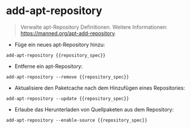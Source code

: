 # add-apt-repository

> Verwalte apt-Repository Definitionen.
> Weitere Informationen: <https://manned.org/apt-add-repository>.

- Füge ein neues apt-Repository hinzu:

`add-apt-repository {{repository_spec}}`

- Entferne ein apt-Repository:

`add-apt-repository --remove {{repository_spec}}`

- Aktualisiere den Paketcache nach dem Hinzufügen eines Repositories:

`add-apt-repository --update {{repository_spec}}`

- Erlaube das Herunterladen von Quellpaketen aus dem Repository:

`add-apt-repository --enable-source {{repository_spec}}`
